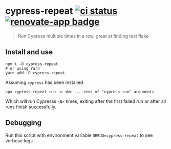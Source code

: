 # cypress-repeat [![ci status][ci image]][ci url] [![renovate-app badge][renovate-badge]][renovate-app]

> Run Cypress multiple times in a row, great at finding test flake

## Install and use

```shell
npm i -D cypress-repeat
# or using Yarn
yarn add -D cypress-repeat
```

Assuming `cypress` has been installed

```shell
npx cypress-repeat run -n <N> ... rest of "cypress run" arguments
```

Which will run Cypresss `<N>` times, exiting after the first failed run or after all runs finish successfully.

## Debugging

Run this script with environment variable `DEBUG=cypress-repeat` to see verbose logs

[ci image]: https://github.com/bahmutov/cypress-repeat/workflows/ci/badge.svg?branch=main
[ci url]: https://github.com/bahmutov/cypress-repeat/actions
[renovate-badge]: https://img.shields.io/badge/renovate-app-blue.svg
[renovate-app]: https://renovateapp.com/
